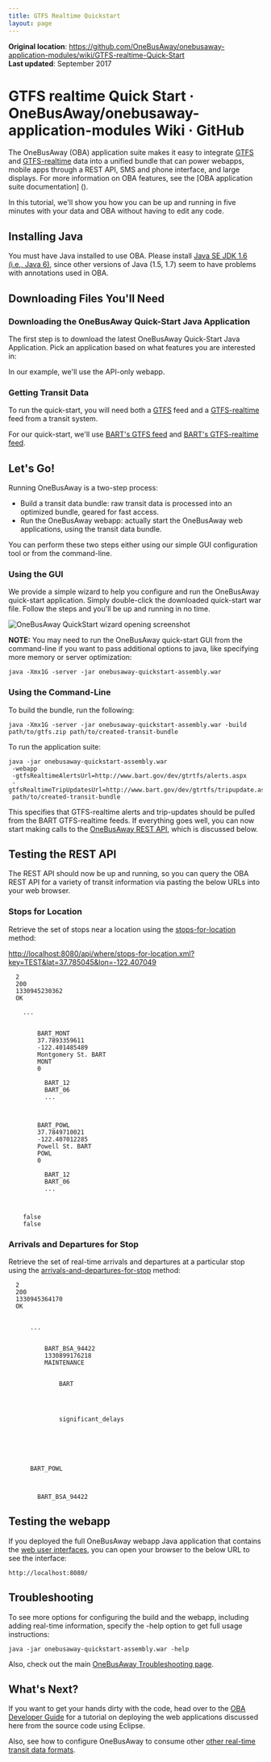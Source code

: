 ```yaml
---
title: GTFS Realtime Quickstart
layout: page
---
```


<div class='bg-blue-50 border-blue-500 dark:bg-slate-800 p-4 rounded-md'>
    <div><strong>Original location</strong>: <a href='https://github.com/OneBusAway/onebusaway-application-modules/wiki/GTFS-realtime-Quick-Start'>https://github.com/OneBusAway/onebusaway-application-modules/wiki/GTFS-realtime-Quick-Start</a></div>
    <div><strong>Last updated</strong>: September 2017</div>
</div>


# GTFS realtime Quick Start · OneBusAway/onebusaway-application-modules Wiki · GitHub

The OneBusAway (OBA) application suite makes it easy to integrate [GTFS][1] and [GTFS-realtime][2] data into a unified bundle that can power webapps, mobile apps through a REST API, SMS and phone interface, and large displays. For more information on OBA features, see the [OBA application suite documentation] ().

In this tutorial, we'll show you how you can be up and running in five minutes with your data and OBA without having to edit any code.

##  Installing Java

You must have Java installed to use OBA. Please install [Java SE JDK 1.6 (i.e., Java 6)][3], since other versions of Java (1.5, 1.7) seem to have problems with annotations used in OBA.

##  Downloading Files You'll Need

###  Downloading the OneBusAway Quick-Start Java Application

The first step is to download the latest OneBusAway Quick-Start Java Application. Pick an application based on what features you are interested in:

In our example, we'll use the API-only webapp.

###  Getting Transit Data

To run the quick-start, you will need both a [GTFS][1] feed and a [GTFS-realtime][2] feed from a transit system.

For our quick-start, we'll use [BART's GTFS feed][4] and [BART's GTFS-realtime feed][5].

##  Let's Go!

Running OneBusAway is a two-step process:

* Build a transit data bundle: raw transit data is processed into an optimized bundle, geared for fast access.
* Run the OneBusAway webapp: actually start the OneBusAway web applications, using the transit data bundle.

You can perform these two steps either using our simple GUI configuration tool or from the command-line.

###  Using the GUI

We provide a simple wizard to help you configure and run the OneBusAway quick-start application. Simply double-click the downloaded quick-start war file. Follow the steps and you'll be up and running in no time.

![OneBusAway QuickStart wizard opening screenshot][6]

**NOTE:** You may need to run the OneBusAway quick-start GUI from the command-line if you want to pass additional options to java, like specifying more memory or server optimization:


    java -Xmx1G -server -jar onebusaway-quickstart-assembly.war


###  Using the Command-Line

To build the bundle, run the following:


    java -Xmx1G -server -jar onebusaway-quickstart-assembly.war -build path/to/gtfs.zip path/to/created-transit-bundle


To run the application suite:


    java -jar onebusaway-quickstart-assembly.war
     -webapp
     -gtfsRealtimeAlertsUrl=http://www.bart.gov/dev/gtrtfs/alerts.aspx
     -gtfsRealtimeTripUpdatesUrl=http://www.bart.gov/dev/gtrtfs/tripupdate.aspx
     path/to/created-transit-bundle


This specifies that GTFS-realtime alerts and trip-updates should be pulled from the BART GTFS-realtime feeds. If everything goes well, you can now start making calls to the [OneBusAway REST API][7], which is discussed below.

##  Testing the REST API

The REST API should now be up and running, so you can query the OBA REST API for a variety of transit information via pasting the below URLs into your web browser.

###  Stops for Location

Retrieve the set of stops near a location using the [stops-for-location][8] method:

[http://localhost:8080/api/where/stops-for-location.xml?key=TEST&lat=37.785045&lon=-122.407049][9]




      2
      200
      1330945230362
      OK

        ...


            BART_MONT
            37.7893359611
            -122.401485489
            Montgomery St. BART
            MONT
            0

              BART_12
              BART_06
              ...



            BART_POWL
            37.7849710021
            -122.407012285
            Powell St. BART
            POWL
            0

              BART_12
              BART_06
              ...



        false
        false




###  Arrivals and Departures for Stop

Retrieve the set of real-time arrivals and departures at a particular stop using the [arrivals-and-departures-for-stop][10] method:






      2
      200
      1330945364170
      OK


          ...


              BART_BSA_94422
              1330899176218
              MAINTENANCE


                  BART




                  significant_delays






          BART_POWL



            BART_BSA_94422






##  Testing the webapp

If you deployed the full OneBusAway webapp Java application that contains the [web user interfaces][11], you can open your browser to the below URL to see the interface:


    http://localhost:8080/


##  Troubleshooting

To see more options for configuring the build and the webapp, including adding real-time information, specify the -help option to get full usage instructions:


    java -jar onebusaway-quickstart-assembly.war -help


Also, check out the main [OneBusAway Troubleshooting page][12].

##  What's Next?

If you want to get your hands dirty with the code, head over to the [OBA Developer Guide][13] for a tutorial on deploying the web applications discussed here from the source code using Eclipse.

Also, see how to configure OneBusAway to consume other [other real-time transit data formats][14].

[1]: https://developers.google.com/transit/gtfs/
[2]: https://developers.google.com/transit/gtfs-realtime/
[3]: http://www.oracle.com/technetwork/java/javase/downloads/index.html
[4]: http://www.bart.gov/schedules/developers/gtfs.aspx
[5]: http://www.bart.gov/schedules/developers/gtfs-realtime.aspx
[6]: https://camo.githubusercontent.com/75dc67e42c838144f7d5f6f2901461c0272888ab/687474703a2f2f646576656c6f7065722e6f6e65627573617761792e6f72672f6d6f64756c65732f6f6e65627573617761792d6170706c69636174696f6e2d6d6f64756c65732f63757272656e742f6775696465732f517569636b53746172744775692e706e67
[7]: http://developer.onebusaway.org/modules/onebusaway-application-modules/current/api/where/index.html
[8]: http://developer.onebusaway.org/modules/onebusaway-application-modules/current/api/where/methods/stops-for-location.html
[9]: http://localhost:8080/api/where/stops-for-location.xml?key=TEST&lat=37.785045&lon=-122.407049
[10]: http://developer.onebusaway.org/modules/onebusaway-application-modules/current/api/where/methods/arrival-and-departure-for-stop.html
[11]: https://github.com/OneBusAway/onebusaway-application-modules/wiki/OneBusAway-Web
[12]: https://github.com/OneBusAway/onebusaway/wiki/Troubleshooting
[13]: https://github.com/OneBusAway/onebusaway-application-modules/wiki/Developer-Guide
[14]: https://github.com/OneBusAway/onebusaway-application-modules/wiki/Real-Time-Data-Configuration-Guide
